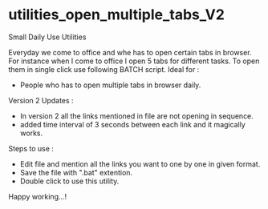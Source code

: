 # utilities_open_multiple_tabs_V2
Small Daily Use Utilities

Everyday we come to office and whe has to open certain tabs in browser. For instance when I come to office I open 5 tabs for different tasks. To open them in single click use following BATCH script.
Ideal for : 
- People who has to open multiple tabs in browser daily.

Version 2 Updates :
- In version 2 all the links mentioned in file are not opening in sequence.
- added time interval of 3 seconds between each link and it magically works.

Steps to use : 
- Edit file and mention all the links you want to one by one in given format.
- Save the file with ".bat" extention.
- Double click to use this utility.

Happy working...!
